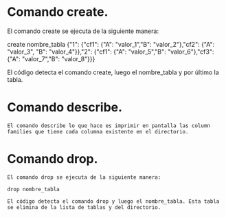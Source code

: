 # Comando create.

   El comando create se ejecuta de la siguiente manera: 

   create nombre_tabla {"1": {"cf1": {"A": "valor_1","B": "valor_2"},"cf2": {"A": "valor_3", "B": "valor_4"}},"2": {"cf1": {"A": "valor_5","B": "valor_6"},"cf3": {"A": "valor_7","B": "valor_8"}}}
   
   El código detecta el comando create, luego el nombre_tabla y por último la tabla.

# Comando describe.

    El comando describe lo que hace es imprimir en pantalla las column families que tiene cada columna existente en el directorio.

# Comando drop.

    El comando drop se ejecuta de la siguiente manera: 

    drop nombre_tabla

    El código detecta el comando drop y luego el nombre_tabla. Esta tabla se elimina de la lista de tablas y del directorio.
